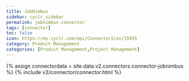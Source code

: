 ```yaml
---
title: JobNimbus
sidebar: cyclr_sidebar
permalink: jobnimbus-connector
tags: [connector]
toc: false
icon: https://my.cyclr.com/api/ConnectorIcon/15955
category: Product Management
categories: [Product Management,Project Management]
---
```

{% assign connectordata = site.data.v2.connectors.connector-jobnimbus %}
{% include v2/connector/connector.html %}	
